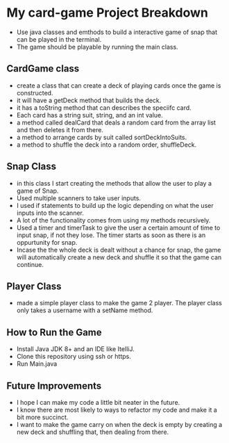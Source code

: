 # My card-game Project Breakdown

- Use java classes and emthods to build a interactive game of snap that can be played in the terminal.
- The game should be playable by running the main class.


## CardGame class

- create a class that can create a deck of playing cards once the game is constructed.
- it will have a getDeck method that builds the deck.
- it has a toString method that can describes the speciifc card.
- Each card has a string suit, string, and an int value.
- a method called dealCard that deals a random card from the array list and then deletes it from there.
- a method to arrange cards by suit called sortDeckIntoSuits.
- a method to shuffle the deck into a random order, shuffleDeck.

## Snap Class

- in this class I start creating the methods that allow the user to play a game of Snap.
- Used multiple scanners to take user inputs.
- I used if statements to build up the logic depending on what the user inputs into the scanner.
- A lot of the functionality comes from using my methods recursively.
- Used a timer and timerTask to give the user a certain amount of time to input snap, if not they lose. The timer starts as soon as there is an oppurtunity for snap.
- Incase the the whole deck is dealt without a chance for snap, the game will automatically create a new deck and shuffle it so that the game can continue.

## Player Class

- made a simple player class to make the game 2 player. The player class only takes a username with a setName method.

## How to Run the Game

- Install Java JDK 8+ and an IDE like ItelliJ.
- Clone this repository using ssh or https.
- Run Main.java

## Future Improvements

- I hope I can make my code a little bit neater in the future.
- I know there are most likely to ways to refactor my code and make it a bit more succinct.
- I want to make the game carry on when the deck is empty by creating a new deck and shuffling that, then dealing from there.
